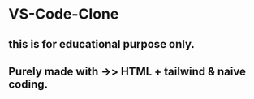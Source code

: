 # VS-Code-Clone

## this is for educational purpose only.

## Purely made with ->> HTML + tailwind & naive coding.